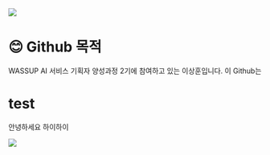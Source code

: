 <img src="https://capsule-render.vercel.app/api?type=venom&color=auto&fontColor=000000&height=240&section=header&text=I%20am%20Sanghoon" />

# 😊 Github 목적
WASSUP AI 서비스 기획자 양성과정 2기에 참여하고 있는 이상훈입니다.
이 Github는 

# test 
안녕하세요
하이하이

<img src="https://capsule-render.vercel.app/api?type=RECT&color=auto&height=180&section=footer&text=contact&fontSize=50&desc=7sanghoon@naver.com&descSize=50" />
